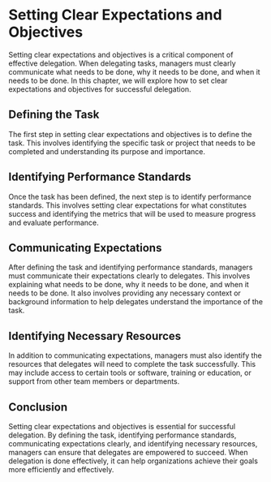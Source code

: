 # Setting Clear Expectations and Objectives

Setting clear expectations and objectives is a critical component of effective delegation. When delegating tasks, managers must clearly communicate what needs to be done, why it needs to be done, and when it needs to be done. In this chapter, we will explore how to set clear expectations and objectives for successful delegation.

Defining the Task
-----------------

The first step in setting clear expectations and objectives is to define the task. This involves identifying the specific task or project that needs to be completed and understanding its purpose and importance.

Identifying Performance Standards
---------------------------------

Once the task has been defined, the next step is to identify performance standards. This involves setting clear expectations for what constitutes success and identifying the metrics that will be used to measure progress and evaluate performance.

Communicating Expectations
--------------------------

After defining the task and identifying performance standards, managers must communicate their expectations clearly to delegates. This involves explaining what needs to be done, why it needs to be done, and when it needs to be done. It also involves providing any necessary context or background information to help delegates understand the importance of the task.

Identifying Necessary Resources
-------------------------------

In addition to communicating expectations, managers must also identify the resources that delegates will need to complete the task successfully. This may include access to certain tools or software, training or education, or support from other team members or departments.

Conclusion
----------

Setting clear expectations and objectives is essential for successful delegation. By defining the task, identifying performance standards, communicating expectations clearly, and identifying necessary resources, managers can ensure that delegates are empowered to succeed. When delegation is done effectively, it can help organizations achieve their goals more efficiently and effectively.
